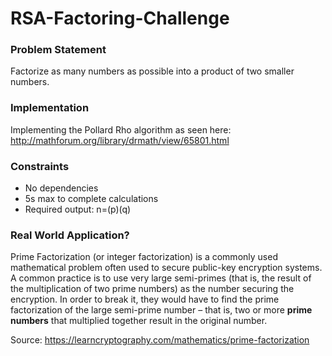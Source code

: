 # RSA-Factoring-Challenge

### Problem Statement

Factorize as many numbers as possible into a product of two smaller numbers.

### Implementation

Implementing the Pollard Rho algorithm as seen here:
http://mathforum.org/library/drmath/view/65801.html

### Constraints

* No dependencies
* 5s max to complete calculations
* Required output: n=(p)(q)

### Real World Application?

Prime Factorization (or integer factorization) is a commonly used mathematical problem often used to secure public-key encryption systems. A common practice is to use very large semi-primes (that is, the result of the multiplication of two prime numbers) as the number securing the encryption. In order to break it, they would have to find the prime factorization of the large semi-prime number – that is, two or more **prime numbers** that multiplied together result in the original number.

Source: https://learncryptography.com/mathematics/prime-factorization
